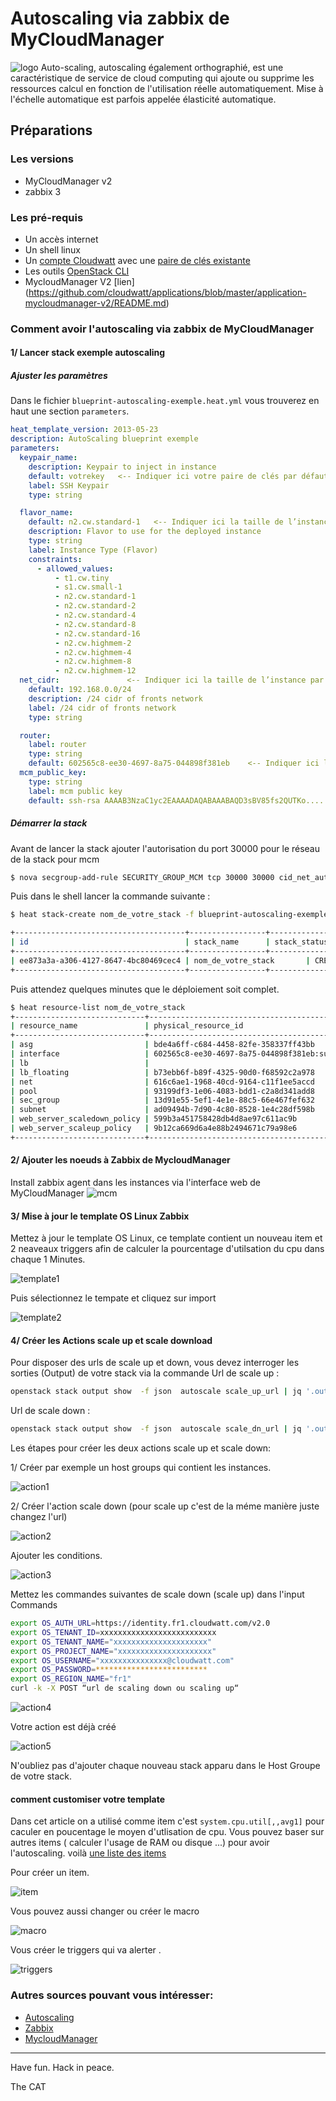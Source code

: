 # Autoscaling via zabbix de MyCloudManager
 ![logo](img/images-2.jpg)
Auto-scaling, autoscaling également orthographié, est une caractéristique de service de cloud computing qui ajoute ou supprime les ressources calcul en fonction de l'utilisation réelle automatiquement. Mise à l'échelle automatique est parfois appelée élasticité automatique.

## Préparations

### Les versions
  - MyCloudManager v2
  - zabbix 3

### Les pré-requis

 * Un accès internet
 * Un shell linux
 * Un [compte Cloudwatt](https://www.cloudwatt.com/cockpit/#/create-contact) avec une [ paire de clés existante](https://console.cloudwatt.com/project/access_and_security/?tab=access_security_tabs__keypairs_tab)
 * Les outils [OpenStack CLI](http://docs.openstack.org/cli-reference/content/install_clients.html)
 * MycloudManager V2 [lien] (https://github.com/cloudwatt/applications/blob/master/application-mycloudmanager-v2/README.md)

### Comment avoir l'autoscaling via zabbix de MyCloudManager

#### 1/ Lancer stack exemple autoscaling

##### Ajuster les paramètres

Dans le fichier `blueprint-autoscaling-exemple.heat.yml` vous trouverez en haut une section `parameters`.

~~~ yaml
heat_template_version: 2013-05-23
description: AutoScaling blueprint exemple
parameters:
  keypair_name:
    description: Keypair to inject in instance
    default: votrekey   <-- Indiquer ici votre paire de clés par défaut
    label: SSH Keypair
    type: string

  flavor_name:
    default: n2.cw.standard-1   <-- Indiquer ici la taille de l’instance par défaut
    description: Flavor to use for the deployed instance
    type: string
    label: Instance Type (Flavor)
    constraints:
      - allowed_values:
          - t1.cw.tiny
          - s1.cw.small-1
          - n2.cw.standard-1
          - n2.cw.standard-2
          - n2.cw.standard-4
          - n2.cw.standard-8
          - n2.cw.standard-16
          - n2.cw.highmem-2
          - n2.cw.highmem-4
          - n2.cw.highmem-8
          - n2.cw.highmem-12
  net_cidr:               <-- Indiquer ici la taille de l’instance par défaut
    default: 192.168.0.0/24
    description: /24 cidr of fronts network
    label: /24 cidr of fronts network
    type: string

  router:
    label: router
    type: string
    default: 602565c8-ee30-4697-8a75-044898f381eb    <-- Indiquer ici la taille de l’instance par défaut
  mcm_public_key:
    type: string
    label: mcm public key
    default: ssh-rsa AAAAB3NzaC1yc2EAAAADAQABAAABAQD3sBV85fs2QUTKo.....  <-- Indiquer ici la taille de l’instance par défaut
~~~

##### Démarrer la stack

Avant de lancer la stack ajouter l'autorisation du port 30000 pour le réseau de la stack pour mcm

~~~bash
$ nova secgroup-add-rule SECURITY_GROUP_MCM tcp 30000 30000 cid_net_autoscaling
~~~

Puis dans le shell lancer la commande suivante :

~~~bash
$ heat stack-create nom_de_votre_stack -f blueprint-autoscaling-exemple.heat.yaml

+--------------------------------------+-----------------+--------------------+----------------------+
| id                                   | stack_name      | stack_status       | creation_time        |
+--------------------------------------+-----------------+--------------------+----------------------+
| ee873a3a-a306-4127-8647-4bc80469cec4 | nom_de_votre_stack       | CREATE_IN_PROGRESS | 2015-11-25T11:03:51Z |
+--------------------------------------+-----------------+--------------------+----------------------+
~~~

Puis attendez quelques minutes que le déploiement soit complet.

~~~bash
$ heat resource-list nom_de_votre_stack
+-----------------------------+-------------------------------------------------------------------------------------+------------------------------+-----------------+----------------------+
| resource_name               | physical_resource_id                                                                | resource_type                | resource_status | updated_time         |
+-----------------------------+-------------------------------------------------------------------------------------+------------------------------+-----------------+----------------------+
| asg                         | bde4a6ff-c684-4458-82fe-358337ff43bb                                                | OS::Heat::AutoScalingGroup   | CREATE_COMPLETE | 2016-09-13T14:30:06Z |
| interface                   | 602565c8-ee30-4697-8a75-044898f381eb:subnet_id=ad09494b-7d90-4c80-8528-1e4c28df598b | OS::Neutron::RouterInterface | CREATE_COMPLETE | 2016-09-13T14:30:06Z |
| lb                          |                                                                                     | OS::Neutron::LoadBalancer    | CREATE_COMPLETE | 2016-09-13T14:30:06Z |
| lb_floating                 | b73ebb6f-b89f-4325-90d0-f68592c2a978                                                | OS::Neutron::FloatingIP      | CREATE_COMPLETE | 2016-09-13T14:30:06Z |
| net                         | 616c6ae1-1968-40cd-9164-c11f1ee5accd                                                | OS::Neutron::Net             | CREATE_COMPLETE | 2016-09-13T14:30:06Z |
| pool                        | 93199df3-1e06-4083-bdd1-c2a8d341add8                                                | OS::Neutron::Pool            | CREATE_COMPLETE | 2016-09-13T14:30:06Z |
| sec_group                   | 13d91e55-5ef1-4e1e-88c5-66e467fef632                                                | OS::Neutron::SecurityGroup   | CREATE_COMPLETE | 2016-09-13T14:30:06Z |
| subnet                      | ad09494b-7d90-4c80-8528-1e4c28df598b                                                | OS::Neutron::Subnet          | CREATE_COMPLETE | 2016-09-13T14:30:06Z |
| web_server_scaledown_policy | 599b3a451758428db4d8ae97c611ac9b                                                    | OS::Heat::ScalingPolicy      | CREATE_COMPLETE | 2016-09-13T14:30:06Z |
| web_server_scaleup_policy   | 9b12ca669d6a4e88b2494671c79a98e6                                                    | OS::Heat::ScalingPolicy      | CREATE_COMPLETE | 2016-09-13T14:30:06Z |
+-----------------------------+-------------------------------------------------------------------------------------+------------------------------+-----------------+----------------------+

~~~


#### 2/ Ajouter les noeuds à Zabbix de MycloudManager

Install zabbix agent dans les instances via l'interface web de MyCloudManager
![mcm](img/ajouterinstances.png)

#### 3/ Mise à jour le template OS Linux Zabbix
Mettez à jour le template OS Linux, ce template contient un nouveau item et 2 neaveaux triggers afin de calculer la pourcentage d'utilsation du cpu dans chaque 1 Minutes.


![template1](img/updatetemp1.png)

Puis sélectionnez le tempate et cliquez sur import

![template2](img/updatetemp2.png)


#### 4/ Créer les Actions scale up et scale download

Pour disposer des urls de scale up et down, vous devez interroger les sorties (Output) de votre stack via la commande Url de scale up :

~~~bash
openstack stack output show  -f json  autoscale scale_up_url | jq '.output_value'
~~~

Url de scale down :

~~~bash
openstack stack output show  -f json  autoscale scale_dn_url | jq '.output_value'
~~~

Les étapes pour créer les deux actions scale up et scale down:

1/ Créer par exemple un host groups qui contient les instances.

![action1](img/hostgroups.png)

2/ Créer l'action scale down (pour scale up c'est de la méme manière juste changez l'url)

![action2](img/action1.png)

Ajouter les conditions.

![action3](img/action2.png)

Mettez les commandes suivantes de scale down (scale up) dans l'input Commands

~~~bash
export OS_AUTH_URL=https://identity.fr1.cloudwatt.com/v2.0
export OS_TENANT_ID=xxxxxxxxxxxxxxxxxxxxxxxxxx
export OS_TENANT_NAME="xxxxxxxxxxxxxxxxxxxxx"
export OS_PROJECT_NAME="xxxxxxxxxxxxxxxxxxxxx"
export OS_USERNAME="xxxxxxxxxxxxxxx@cloudwatt.com"
export OS_PASSWORD=*************************
export OS_REGION_NAME="fr1"
curl -k -X POST “url de scaling down ou scaling up“

~~~

![action4](img/action3.png)

Votre action est déjà créé

![action5](img/action4.png)

N'oubliez pas d'ajouter chaque nouveau stack apparu dans le Host Groupe de votre stack.

#### comment customiser votre template
Dans cet article on a utilisé comme item c'est `system.cpu.util[,,avg1]` pour caculer en poucentage le moyen d'utlisation de cpu.
Vous pouvez baser sur autres items ( calculer l'usage de RAM ou disque ...) pour avoir l'autoscaling.
voilà [une liste des items](https://www.zabbix.com/documentation/2.0/manual/config/items/itemtypes/zabbix_agent)

Pour créer un item.

![item](img/item.png)

Vous pouvez aussi changer ou créer le macro  

![macro](img/macro.png)

Vous créer le triggers qui va alerter .

![triggers](img/triggers.png)


### Autres sources pouvant vous intéresser:

* [ Autoscaling ](https://dev.cloudwatt.com/fr/blog/passez-votre-infrastructure-openstack-a-l-echelle-avec-heat.html)
* [ Zabbix](https://www.zabbix.com/documentation/3.0/manual/introduction/features)
* [ MycloudManager ](https://www.cloudwatt.com/fr/applications/mycloudmanager.html)


-----
Have fun. Hack in peace.

The CAT
